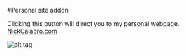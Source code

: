 #Personal site addon

Clicking this button will direct you to my personal webpage. [NickCalabro.com](http://nickcalabro.com)

![alt tag](http://raw.github.com/nickcalabs/personal-site-addon/img/screenshot.png)
